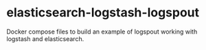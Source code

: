 elasticsearch-logstash-logspout
===============================

Docker compose files to build an example of logspout working with logstash and elasticsearch.

